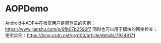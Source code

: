 # AOPDemo

Android中AOP中在检查用户是否登录的实例：https://www.jianshu.com/p/9fb07b2596f7
同时也可以用于模块的网络检查：使用实例：https://blog.csdn.net/grg106/article/details/79248171


